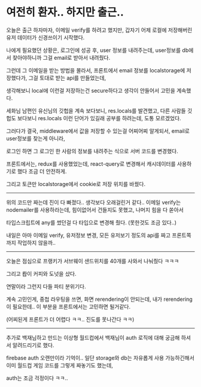 # 여전히 환자.. 하지만 출근..

오늘은 출근 하자마자, 이메일 verify를 하려고 했지만, 갑자기 어제 로컬에 저장해버린 유저 데이터가 신경쓰이기 시작했다.

나에게 필요했던 상황은, 로그인에 성공 후, user 정보를 내려주는데, user정보를 db에서 찾아야하니까 그걸 email로 받아서 내려줬다.

그런데 그 이메일을 받는 방법을 몰라서, 프론트에서 email 정보를 localstorage에 저장했다가, 그걸 토대로 받는 api를 만들었는데,

생각해보니 local에 이런걸 저장하는건 secure하다고 생각이 안들어서 고민을 계속했다.

세화님 남편인 유신님의 깃헙을 계속 보다보니, res.locals를 발견했고, 다른 사람들 깃헙도 보다보니 res.locals 이런 단어가 있길래 공부를 하려는데, 도통 모르겠었다.

그러다가 결국, middleware에서 값을 저장할 수 있는걸 어찌어찌 알게되서, email로 user정보를 찾는게 아니라,

로그인 하면 그 로그인 한 사람의 정보를 내려주는 식으로 서버 코드를 변경했다.


프론트에서는, redux를 사용했었는데, react-query로 변경해서 캐시데이터를 사용하기로 했다 조금 더 안전하게.

그리고 토큰만 localstorage에서 cookie로 저장 위치를 바꿨다.

-------------------------------------

위의 코드만 짜는데 진이 다 빠졌다.. 생각보다 오래걸린거 같다.. 이메일 verify는 nodemailer를 사용하라는데, 힘이없어서 건들지도 못했고, 나머지 힘을 다 쏟아서

타입스크립트에 any를 썼던걸 다 타입으로 변경해 줬다. (못한것도 조금 있다..)

내일은 아마 이메일 verify, 유저정보 변경, 모든 유저보기 정도의 api를 짜고 프론트쪽 까지 작업하지 않을까..

-----------------------------------

오늘은 점심으로 프랭키가 서브웨이 샌드위치를 40개를 사와서 나눠줬다 ㅋㅋㅋ

그리고 뢉이 커피와 도넛을 샀다.

연말이라 그런지 다들 파티 분위기다.

계속 고민인게, 중첩 라우팅을 쓰면, 화면 rerendering이 안되는데, 내가 rerendering이 필요한데.. 이 부분을 프론트에서는 고민하면 될거같다.

(어찌된게 프론트가 더 어렵다 ㅋㅋ.. 진도를 못나간다 ㅋㅋ)

------------------------------

추가로 백재님하고 만드는 이상형 월드컵에서 백재님이 auth 로직에 대해 궁금해 하셔서 알려드리기로 했다.

firebase auth 오랜만이라 기억이.. 일단 storage와 db는 자유롭게 사용 가능하긴해서 이미 월드컵 게임 코드를 그렇게 짜놓기도 했는데,

auth는 조금 걱정이다 ㅋㅋ..
